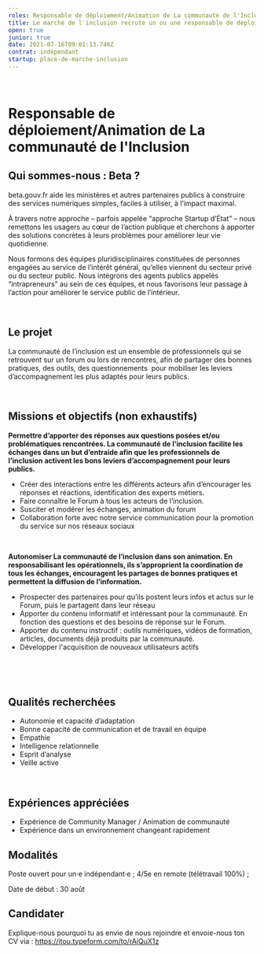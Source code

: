 ```yaml
---
roles: Responsable de déploiement/Animation de La communauté de l'Inclusion
title: Le marché de l'inclusion recrute un ou une responsable de déploiement/animation de La communauté de l'Inclusion
open: true
junior: true
date: 2021-07-16T09:01:13.746Z
contrat: indépendant
startup: place-de-marche-inclusion
---
```

 
# Responsable de déploiement/Animation de La communauté de l'Inclusion 
## Qui sommes-nous : Beta ? 

beta.gouv.fr aide les ministères et autres partenaires publics à construire des services numériques simples, faciles à utiliser, à l’impact maximal.

À travers notre approche – parfois appelée “approche Startup d’État” – nous remettons les usagers au cœur de l’action publique et cherchons à apporter des solutions concrètes à leurs problèmes pour améliorer leur vie quotidienne.

Nous formons des équipes pluridisciplinaires constituées de personnes engagées au service de l’intérêt général, qu’elles viennent du secteur privé ou du secteur public. Nous intégrons des agents publics appelés “intrapreneurs” au sein de ces équipes, et nous favorisons leur passage à l’action pour améliorer le service public de l’intérieur.

 

## Le projet

La communauté de l’inclusion est un ensemble de professionnels qui se retrouvent sur un forum ou lors de rencontres, afin de partager des bonnes pratiques, des outils, des questionnements  pour mobiliser les leviers d’accompagnement les plus adaptés pour leurs publics. 

 

## Missions et objectifs (non exhaustifs)

**Permettre d’apporter des réponses aux questions posées et/ou problématiques rencontrées. La communauté de l’inclusion facilite les échanges dans un but d’entraide afin que les professionnels de l’inclusion activent les bons leviers d’accompagnement pour leurs publics.**

* Créer des interactions entre les différents acteurs afin d’encourager les réponses et réactions, identification des experts métiers.
* Faire connaître le Forum à tous les acteurs de l’inclusion.
* Susciter et modérer les échanges, animation du forum
* Collaboration forte avec notre service communication pour la promotion du service sur nos réseaux sociaux

 

**Autonomiser La communauté de l’inclusion dans son animation. En responsabilisant les opérationnels, ils s’approprient la coordination de tous les échanges, encouragent les partages de bonnes pratiques et permettent la diffusion de l’information.**

* Prospecter des partenaires pour qu’ils postent leurs infos et actus sur le Forum, puis le partagent dans leur réseau
* Apporter du contenu informatif et intéressant pour la communauté. En fonction des questions et des besoins de réponse sur le Forum.
* Apporter du contenu instructif : outils numériques, vidéos de formation, articles, documents déjà produits par la communauté.
* Développer l'acquisition de nouveaux utilisateurs actifs

 

 

## Qualités recherchées

* Autonomie et capacité d’adaptation
* Bonne capacité de communication et de travail en équipe
* Empathie
* Intelligence relationnelle
* Esprit d’analyse
* Veille active

 

## Expériences appréciées

* Expérience de Community Manager / Animation de communauté
* Expérience dans un environnement changeant rapidement 

## Modalités

Poste ouvert pour un·e indépendant·e ; 4/5e en remote (télétravail 100%) ;

Date de début : 30 août 

## Candidater

Explique-nous pourquoi tu as envie de nous rejoindre et envoie-nous ton CV via : <https://itou.typeform.com/to/rAiQuX1z>
